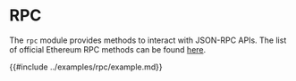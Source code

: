 # RPC

The `rpc` module provides methods to interact with JSON-RPC APIs. The list of official Ethereum RPC methods can
be found [here](https://ethereum.org/en/developers/docs/apis/json-rpc).

{{#include ../examples/rpc/example.md}}

